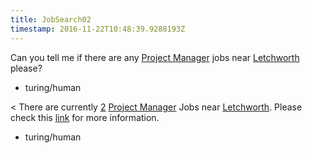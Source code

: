 ```yaml
---
title: JobSearch02
timestamp: 2016-11-22T10:48:39.9288193Z
---
```


Can you tell me if there are any [Project Manager](JobRole) jobs near [Letchworth](City) please?
* turing/human

< There are currently [2](JobCount) [Project Manager](JobRole) Jobs near [Letchworth](City). Please check this [link](jobboard_link) for more information.
* turing/human
